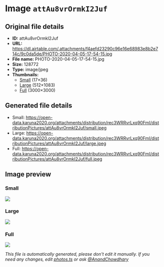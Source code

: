 # Image `attAu8vrOrmkI2Juf`

## Original file details

- **ID:** attAu8vrOrmkI2Juf
- **URL:** https://dl.airtable.com/.attachments/f4aefd23290c96e16e68983e8b2e714c/9c0da5de/PHOTO-2020-04-05-17-54-15.jpg
- **File name:** PHOTO-2020-04-05-17-54-15.jpg
- **Size:** 128772
- **Type:** image/jpeg
- **Thumbnails:**
  - [Small](https://dl.airtable.com/.attachmentThumbnails/00babee287c5f300ca2073c545c36e2c/a3e808e0) (17×36)
  - [Large](https://dl.airtable.com/.attachmentThumbnails/b8c31e6c66a6b64e7e43eb784d369252/5f1ea17e) (512×1083)
  - [Full](https://dl.airtable.com/.attachmentThumbnails/3c6093dcf9cc10ff68e6e060fa89ee3d/b4a4ce17) (3000×3000)

## Generated file details

- Small: https://open-data.karuna2020.org/attachments/distribution/rec3WRRvrLxq90FmI/distributionPictures/attAu8vrOrmkI2Juf/small.jpeg
- Large: https://open-data.karuna2020.org/attachments/distribution/rec3WRRvrLxq90FmI/distributionPictures/attAu8vrOrmkI2Juf/large.jpeg
- Full: https://open-data.karuna2020.org/attachments/distribution/rec3WRRvrLxq90FmI/distributionPictures/attAu8vrOrmkI2Juf/full.jpeg

## Image preview

### Small

![](https://open-data.karuna2020.org/attachments/distribution/rec3WRRvrLxq90FmI/distributionPictures/attAu8vrOrmkI2Juf/small.jpeg)

### Large

![](https://open-data.karuna2020.org/attachments/distribution/rec3WRRvrLxq90FmI/distributionPictures/attAu8vrOrmkI2Juf/large.jpeg)

### Full

![](https://open-data.karuna2020.org/attachments/distribution/rec3WRRvrLxq90FmI/distributionPictures/attAu8vrOrmkI2Juf/full.jpeg)

_This file is automatically generated, please don't edit it manually. If you need any changes, edit [photos.ts](/photos.ts) or ask [@AnandChowdhary](https://github.com/AnandChowdhary)_
